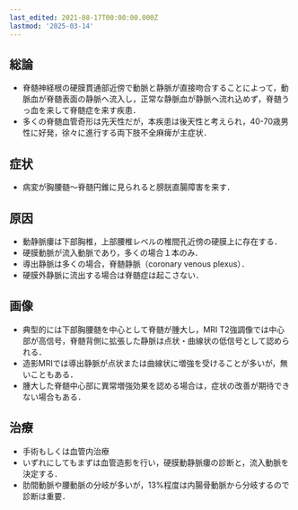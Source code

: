 ```yaml
---
last_edited: 2021-08-17T00:00:00.000Z
lastmod: '2025-03-14'
---
```





## 総論

- 脊髄神経根の硬膜貫通部近傍で動脈と静脈が直接吻合することによって，動脈血が脊髄表面の静脈へ流入し，正常な静脈血が静脈へ流れ込めず，脊髄うっ血を来して脊髄症を来す疾患．
- 多くの脊髄血管奇形は先天性だが，本疾患は後天性と考えられ，40-70歳男性に好発，徐々に進行する両下肢不全麻痺が主症状．

  

  

## 症状

- 病変が胸腰髄～脊髄円錐に見られると膀胱直腸障害を来す．

  

## 原因

- 動静脈瘻は下部胸椎，上部腰椎レベルの椎間孔近傍の硬膜上に存在する．
- 硬膜動脈が流入動脈であり，多くの場合１本のみ．
- 導出静脈は多くの場合，脊髄静脈（coronary venous plexus）．
- 硬膜外静脈に流出する場合は脊髄症は起こさない．

  

## 画像

- 典型的には下部胸腰髄を中心として脊髄が腫大し，MRI T2強調像では中心部が高信号，脊髄背側に拡張した静脈は点状・曲線状の低信号として認められる．
- 造影MRIでは導出静脈が点状または曲線状に増強を受けることが多いが，無いこともある．
- 腫大した脊髄中心部に異常増強効果を認める場合は，症状の改善が期待できない場合もある．

  

## 治療

- 手術もしくは血管内治療
- いずれにしてもまずは血管造影を行い，硬膜動静脈瘻の診断と，流入動脈を決定する．
- 肋間動脈や腰動脈の分岐が多いが，13%程度は内腸骨動脈から分岐するので診断は重要．
